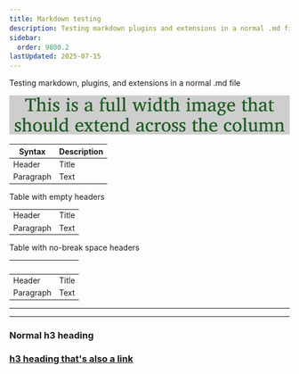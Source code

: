```yaml
---
title: Markdown testing
description: Testing markdown plugins and extensions in a normal .md file
sidebar:
  order: 9800.2
lastUpdated: 2025-07-15
---
```


Testing markdown, plugins, and extensions in a normal .md file

![This is alt text](images/9800-full-image.png "This is the title")

| Syntax | Description |
| ----------- | ----------- |
| Header | Title |
| Paragraph | Text |

Table with empty headers

| | |
| ----------- | ----------- |
| Header | Title |
| Paragraph | Text |

Table with no-break space headers

| &nbsp; | &nbsp; |
| ----------- | ----------- |
| Header | Title |
| Paragraph | Text |


<hr>

---


### Normal h3 heading

### [h3 heading that's also a link](test)

